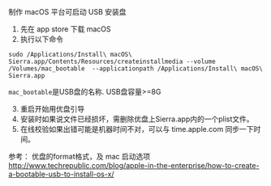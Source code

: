 制作 macOS 平台可启动 USB 安装盘

1. 先在 app store 下载 macOS
2. 执行以下命令
```shell
sudo /Applications/Install\ macOS\ Sierra.app/Contents/Resources/createinstallmedia --volume /Volumes/mac_bootable  --applicationpath /Applications/Install\ macOS\ Sierra.app
```
`mac_bootable`是USB盘的名称.
USB盘容量>=8G

3. 重启开始用优盘引导
4. 安装时如果说文件已经损坏，需删除优盘上Sierra.app内的一个plist文件。
5. 在线校验如果出错可能是机器时间不对，可以与 time.apple.com 同步一下时间。

参考：
优盘的format格式，及 mac 启动选项
http://www.techrepublic.com/blog/apple-in-the-enterprise/how-to-create-a-bootable-usb-to-install-os-x/
